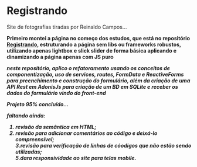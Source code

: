 # Registrando

Site de fotografias tiradas por Reinaldo Campos...

<b>Primeiro montei a página no começo dos estudos, que está no repositório [Registrando](https://github.com/Iscdsp/Registrando), estruturando a página sem libs ou frameworks robustos, 
  utilizando apenas lightbox e slick slider de forma básica aplicando e dinamizando a página apenas com JS puro<b>
  
  <i>neste repositório, aplico o refatoramento usando os conceitos de componentização, uso de services, routes, FormData e ReactiveForms para preenchimento e construção  do formulário, 
    além da criação de uma API Rest em AdonisJs para criação de um BD em SQLite e receber os dados do formulário vindo do front-end<i>

Projeto 95% concluído...

faltando ainda: 
1. revisão da semântica em HTML;<br>
  2. revisão para adicionar comentários ao código e deixá-lo compreensível;<br>
    3.revisão para verificação de linhas de cóodigos que não estão sendo utilizadas;<br>
        5.dara responsividade ao site para telas mobile.
    
